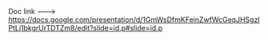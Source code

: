 Doc link ---> https://docs.google.com/presentation/d/1GmWsDfmKFeinZwfWcGeqJHSgzIPtLj1bkgrUrTDTZm8/edit?slide=id.p#slide=id.p

